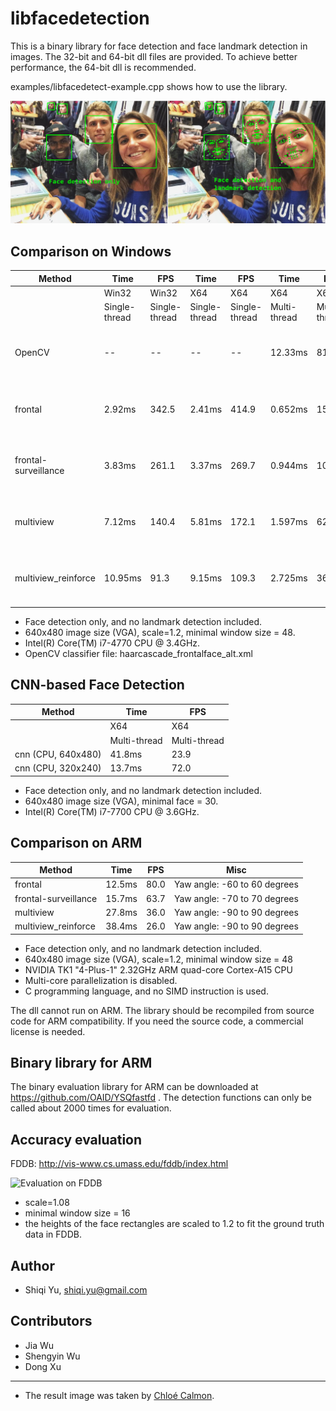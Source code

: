 # libfacedetection

This is a binary library for face detection and face landmark detection in images. 
The 32-bit and 64-bit dll files are provided.
To achieve better performance, the 64-bit dll is recommended.

examples/libfacedetect-example.cpp shows how to use the library.

![Examples](/images/chloecalmon.png "Detection example")


Comparison on Windows
-------------

| Method             | Time        | FPS         |Time         | FPS         |Time         | FPS        | Misc   |
|--------------------|-------------|-------------|-------------|-------------|-------------|------------|--------|
|                    | Win32       |  Win32      |   X64       |  X64        |  X64        |X64         |        |
|                    |Single-thread|Single-thread|Single-thread|Single-thread|Multi-thread |Multi-thread|        |
|OpenCV              |  --         | --          | --          | --          | 12.33ms     |     81.1   | Yaw angle: -60 to 60 degrees|
|frontal             |  2.92ms     | 342.5       | 2.41ms      | 414.9       | 0.652ms     | 1533.1     | Yaw angle: -60 to 60 degrees|
|frontal-surveillance|  3.83ms     | 261.1       | 3.37ms      | 269.7       | 0.944ms     | 1059.8     | Yaw angle: -70 to 70 degrees |
|multiview           |  7.12ms     | 140.4       | 5.81ms      | 172.1       | 1.597ms     |  626.4     | Yaw angle: -90 to 90 degrees |
|multiview_reinforce | 10.95ms     |  91.3       | 9.15ms      | 109.3       | 2.725ms     |  367.0     | Yaw angle: -90 to 90 degrees |

* Face detection only, and no landmark detection included.
* 640x480 image size (VGA), scale=1.2, minimal window size = 48.
* Intel(R) Core(TM) i7-4770 CPU @ 3.4GHz.
* OpenCV classifier file: haarcascade_frontalface_alt.xml

CNN-based Face Detection
-------------

| Method             |Time         | FPS        |
|--------------------|-------------|------------|
|                    |  X64        |X64         |
|                    |Multi-thread |Multi-thread|
|cnn (CPU, 640x480)  | 41.8ms      |  23.9      |
|cnn (CPU, 320x240)  | 13.7ms     |  72.0     |

* Face detection only, and no landmark detection included.
* 640x480 image size (VGA), minimal face = 30.
* Intel(R) Core(TM) i7-7700 CPU @ 3.6GHz.

Comparison on ARM
-------------

| Method             | Time   | FPS  | Misc   |
|--------------------|--------|------|--------|
|frontal             |  12.5ms| 80.0 | Yaw angle: -60 to 60 degrees|
|frontal-surveillance|  15.7ms| 63.7 | Yaw angle: -70 to 70 degrees |
|multiview           |  27.8ms| 36.0 | Yaw angle: -90 to 90 degrees |
|multiview_reinforce |  38.4ms| 26.0 | Yaw angle: -90 to 90 degrees |

* Face detection only, and no landmark detection included.
* 640x480 image size (VGA), scale=1.2, minimal window size = 48
* NVIDIA TK1 "4-Plus-1" 2.32GHz ARM quad-core Cortex-A15 CPU
* Multi-core parallelization is disabled.
* C programming language, and no SIMD instruction is used.

The dll cannot run on ARM. The library should be recompiled from source code for ARM compatibility. If you need the source code, a commercial license is needed.

Binary library for ARM
-------------
The binary evaluation library for ARM can be downloaded at https://github.com/OAID/YSQfastfd . The detection functions can only be called about 2000 times for evaluation.

Accuracy evaluation
-------------
FDDB: http://vis-www.cs.umass.edu/fddb/index.html

![Evaluation on FDDB](https://github.com/ShiqiYu/libfacedetection/blob/master/FDDB-results-of-4functions.png "Evaluation on FDDB")

* scale=1.08
* minimal window size = 16
* the heights of the face rectangles are scaled to 1.2 to fit the ground truth data in FDDB.


Author
-------------
* Shiqi Yu, <shiqi.yu@gmail.com>

Contributors
-------------
* Jia Wu
* Shengyin Wu
* Dong Xu

-------------
* The result image was taken by [Chloé Calmon](https://www.instagram.com/chloecalmon/).